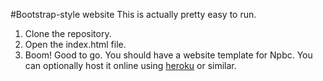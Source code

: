 #Bootstrap-style website
This is actually pretty easy to run.
   1. Clone the repository. 
   2. Open the index.html file.
   3. Boom! Good to go. You should have a website template for Npbc.
You can optionally host it online using [heroku](https://www.heroku.com "Take me to the homepage!") or similar.
